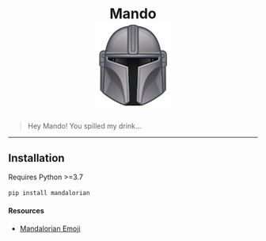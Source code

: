 <h1 align="center">
	Mando
	<br />
	<img
		width="150"
		alt="Mandalorian"
		src="/mando.png">
</h1>

<blockquote>
  Hey Mando! You spilled my drink...
</blockquote>

<hr />

## Installation
Requires Python >=3.7

`
pip install mandalorian
`


#### Resources
- [Mandalorian Emoji](https://www.starwars.com/news/the-mandalorian-and-the-child-coming-to-disney-emoji-blitz)
